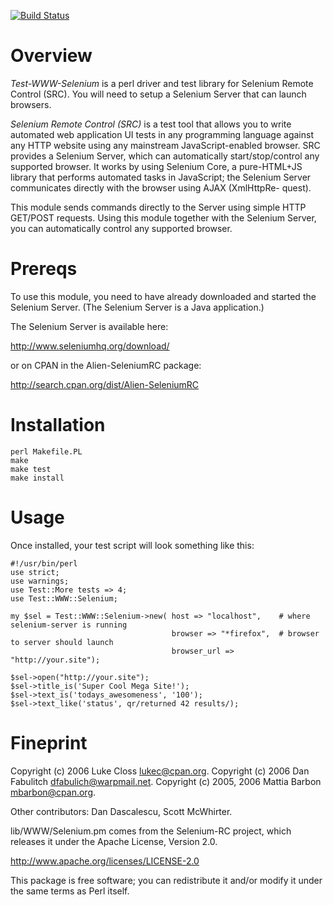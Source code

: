 
[![Build Status](https://travis-ci.org/lukec/cpan-selenium-rc-perl.svg?branch=master)](https://travis-ci.org/lukec/cpan-selenium-rc-perl)

# Overview

*Test-WWW-Selenium* is a perl driver and test library for Selenium Remote 
Control (SRC).  You will need to setup a Selenium Server that can launch 
browsers.  

*Selenium Remote Control (SRC)* is a test tool that allows you to write
automated web application UI tests in any programming language against
any HTTP website using any mainstream JavaScript-enabled browser.  SRC
provides a Selenium Server, which can automatically start/stop/control
any supported browser. It works by using Selenium Core, a pure-HTML+JS
library that performs automated tasks in JavaScript; the Selenium
Server communicates directly with the browser using AJAX (XmlHttpRe-
quest).

This module sends commands directly to the Server using simple HTTP
GET/POST requests.  Using this module together with the Selenium
Server, you can automatically control any supported browser.

# Prereqs

To use this module, you need to have already downloaded and started the
Selenium Server.  (The Selenium Server is a Java application.)

The Selenium Server is available here:

  http://www.seleniumhq.org/download/
  
or on CPAN in the Alien-SeleniumRC package:

  http://search.cpan.org/dist/Alien-SeleniumRC

# Installation

    perl Makefile.PL
    make
    make test
    make install

# Usage 
Once installed, your test script will look something like this:

    #!/usr/bin/perl
    use strict;
    use warnings;
    use Test::More tests => 4;
    use Test::WWW::Selenium;

    my $sel = Test::WWW::Selenium->new( host => "localhost",    # where selenium-server is running
                                        browser => "*firefox",  # browser to server should launch
                                        browser_url => "http://your.site");

    $sel->open("http://your.site");
    $sel->title_is('Super Cool Mega Site!');
    $sel->text_is('todays_awesomeness', '100');
    $sel->text_like('status', qr/returned 42 results/);

# Fineprint

Copyright (c) 2006 Luke Closs <lukec@cpan.org>.
Copyright (c) 2006 Dan Fabulitch <dfabulich@warpmail.net>.
Copyright (c) 2005, 2006 Mattia Barbon <mbarbon@cpan.org>.

Other contributors: Dan Dascalescu, Scott McWhirter.

lib/WWW/Selenium.pm comes from the Selenium-RC project, which releases
it under the Apache License, Version 2.0.

  http://www.apache.org/licenses/LICENSE-2.0

This package is free software; you can redistribute it and/or
modify it under the same terms as Perl itself.
